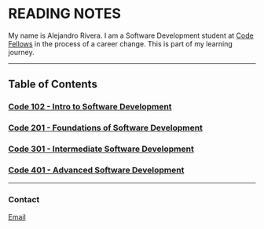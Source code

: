 # READING NOTES

My name is Alejandro Rivera. I am a Software Development student at [Code Fellows](https://www.codefellows.org/) in the process of a career change. This is part of my learning journey.

---

## Table of Contents

### [Code 102 - Intro to Software Development](https://alexriverau.github.io/reading-notes/code102)

### [Code 201 - Foundations of Software Development](https://alexriverau.github.io/reading-notes/code201)

### [Code 301 - Intermediate Software Development](https://alexriverau.github.io/reading-notes/code301)

### [Code 401 - Advanced Software Development](https://alexriverau.github.io/reading-notes/code401)

---

### Contact

[Email](mailto:alexrivera78@gmail.com)
